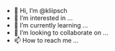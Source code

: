 - 👋 Hi, I’m @kliipsch
- 👀 I’m interested in ...
- 🌱 I’m currently learning ...
- 💞️ I’m looking to collaborate on ...
- 📫 How to reach me ...

<!---
kliipsch/kliipsch is a ✨ special ✨ repository because its `README.md` (this file) appears on your GitHub profile.
You can click the Preview link to take a look at your changes.
--->
